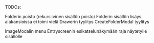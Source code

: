 TODOs:

Folderin poisto (rekursiivinen sisällön poisto)
Folderin sisällön lisäys alakansioissa ei toimi vielä
Drawerin tyylitys
CreateFolderModal tyylitys


ImageModalin menu
Entryscreenin esikatselunäkymään raja näytetylle sisällölle